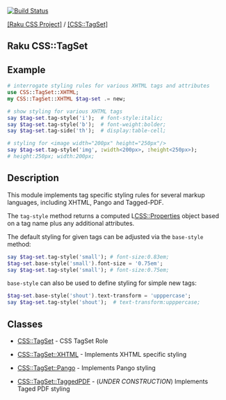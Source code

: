 [![Build Status](https://travis-ci.org/css-raku/CSS-TagSet-raku.svg?branch=master)](https://travis-ci.org/css-raku/CSS-TagSet-raku)

[[Raku CSS Project]](https://css-raku.github.io)
 / [[CSS::TagSet]](https://css-raku.github.io/CSS-TagSet-raku)

Raku CSS::TagSet
---------

Example
-------
```raku
# interrogate styling rules for various XHTML tags and attributes
use CSS::TagSet::XHTML;
my CSS::TagSet::XHTML $tag-set .= new;

# show styling for various XHTML tags
say $tag-set.tag-style('i');  # font-style:italic;
say $tag-set.tag-style('b');  # font-weight:bolder;
say $tag-set.tag-side('th');  # display:table-cell;

# styling for <image width="200px" height="250px"/>
say $tag-set.tag-style('img', :width<200px>, :height<250px>);
# height:250px; width:200px;
```
Description
----------
This module implements tag specific styling rules for several markup languages, including XHTML, Pango and Tagged-PDF.

The `tag-style` method returns a computed L<CSS::Properties> object based on a tag name plus any additional attributes.

The default styling for given tags can be adjusted via the `base-style` method:

```raku
say $tag-set.tag-style('small'); # font-size:0.83em;
$tag-set.base-style('small').font-size = '0.75em';
say $tag-set.tag-style('small'); # font-size:0.75em;
```

`base-style` can also be used to define styling for simple new tags:
```raku
$tag-set.base-style('shout').text-transform = 'upppercase';
say $tag-set.tag-style('shout');  # text-transform:upppercase;
```

Classes
---------
  * [CSS::TagSet](https://css-raku.github.io/CSS-TagSet-raku/CSS/TagSet) - CSS TagSet Role

  * [CSS::TagSet::XHTML](https://css-raku.github.io/CSS-TagSet-raku/CSS/TagSet/XHTML) - Implements XHTML specific styling

  * [CSS::TagSet::Pango](https://css-raku.github.io/CSS-TagSet-raku/CSS/TagSet/Pango) - Implements Pango styling

  * [CSS::TagSet::TaggedPDF](https://css-raku.github.io/CSS-TagSet-raku/CSS/TagSet/TaggedPDF) - (*UNDER CONSTRUCTION*) Implements Taged PDF styling


